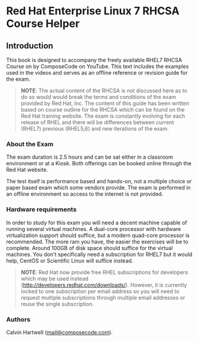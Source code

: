 # Red Hat Enterprise Linux 7 RHCSA Course Helper

## Introduction

This book is designed to accompany the freely available RHEL7 RHCSA Course on by ComposeCode on YouTube. This text includes the examples used in the videos and serves as an offline reference or revision guide for the exam.

>**NOTE**:
The actual content of the RHCSA is not discussed here as to do so would would break the terms and conditions of the exam provided by Red Hat, Inc. The content of this guide has been written based on course outline for the RHCSA which can be found on the Red Hat training website. The exam is constantly evolving for each release of RHEL and there will be differences between current (RHEL7) previous (RHEL5,6) and new iterations of the exam.

### About the Exam

The exam duration is 2.5 hours and can be sat either in a classroom environment or at a Kiosk. Both offerings can be booked online through the Red Hat website.

The test itself is performance based and hands-on, not a multiple choice or paper based exam which some vendors provide. The exam is performed in an offline environment so access to the internet is not provided.

### Hardware requirements

In order to study for this exam you will need a decent machine capable of running several virtual machines. A dual-core processor with hardware virtualization support should suffice, but a modern quad-core processor is recommended. The more ram you have, the easier the exercises will be to complete. Around 100GB of disk space should suffice for the virtual machines.  You don't specifically need a subscription for RHEL7 but it would help, CentOS or Scientific Linux will suffice instead.

>**NOTE**:
Red Hat now provide free RHEL subscriptions for developers which may be used instead (http://developers.redhat.com/downloads/). However, it is currently locked to one subscription per email address so you will need to request multiple subscriptions through multiple email addresses or reuse the single subscription.

### Authors

Calvin Hartwell (mail@composecode.com).
